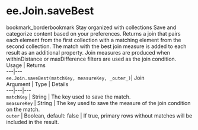  
#  ee.Join.saveBest
bookmark_borderbookmark Stay organized with collections  Save and categorize content based on your preferences.
Returns a join that pairs each element from the first collection with a matching element from the second collection. The match with the best join measure is added to each result as an additional property. Join measures are produced when withinDistance or maxDifference filters are used as the join condition.
Usage | Returns  
---|---  
`ee.Join.saveBest(matchKey, measureKey, _outer_)`|  Join  
Argument | Type | Details  
---|---|---  
`matchKey` | String | The key used to save the match.  
`measureKey` | String | The key used to save the measure of the join condition on the match.  
`outer` | Boolean, default: false | If true, primary rows without matches will be included in the result.  
